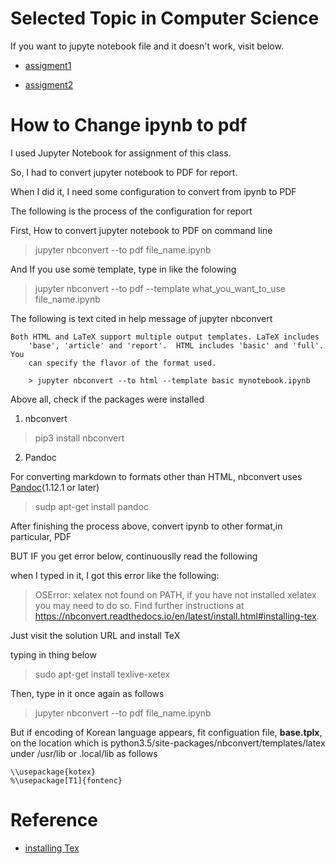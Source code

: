 # Selected Topic in Computer Science


If you want to jupyte notebook file and it doesn't work, visit below.

 - [assigment1](https://nbviewer.jupyter.org/github/hyunyoung2/Hyunyoung2_graduate_school_assignment/blob/master/Selected_Topic_in_Computer_Science/Assignment1/Assignment1.ipynb)
 
 - [assigment2](https://nbviewer.jupyter.org/github/hyunyoung2/Hyunyoung2_graduate_school_assignment/blob/master/Selected_Topic_in_Computer_Science/Assignment2/Assignment2.ipynb)



# How to Change ipynb to pdf

I used Jupyter Notebook for assignment of this class.

So, I had to convert jupyter notebook to PDF for report. 

When I did it, I need some configuration to convert from ipynb to PDF

The following is the process of the configuration for report

First, How to convert jupyter notebook to PDF on command line 

> jupyter nbconvert --to pdf file_name.ipynb

And If you use some template, type in like the folowing 

> jupyter nbconvert --to pdf --template what_you_want_to_use file_name.ipynb


The following is text cited in help message of jupyter nbconvert

```
Both HTML and LaTeX support multiple output templates. LaTeX includes
    'base', 'article' and 'report'.  HTML includes 'basic' and 'full'. You
    can specify the flavor of the format used.
    
    > jupyter nbconvert --to html --template basic mynotebook.ipynb
```

Above all,  check if the packages were installed 

1. nbconvert 

> pip3 install nbconvert 

2. Pandoc

For converting markdown to formats other than HTML, nbconvert uses [Pandoc](http://pandoc.org/)(1.12.1 or later)

> sudp apt-get install pandoc

After finishing the process above, convert ipynb to other format,in particular, PDF

BUT IF you get error below, continuouslly read the following

when I typed in it, I got this error like the following:

> OSError: xelatex not found on PATH, if you have not installed xelatex you may need to do so. Find further instructions at https://nbconvert.readthedocs.io/en/latest/install.html#installing-tex.

Just visit the solution URL and install TeX

typing in thing below

> sudo apt-get install texlive-xetex

Then, type in it once again as follows

> jupyter nbconvert --to pdf file_name.ipynb

But if encoding of Korean language appears, fit configuation file, **base.tplx**, on the location which is python3.5/site-packages/nbconvert/templates/latex under /usr/lib or .local/lib as follows

```
\\usepackage{kotex}
%\usepackage[T1]{fontenc}
```











# Reference 

 - [installing Tex](https://nbconvert.readthedocs.io/en/latest/install.html#installing-tex)
